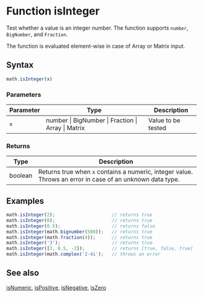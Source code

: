# Function isInteger

Test whether a value is an integer number.
The function supports `number`, `BigNumber`, and `Fraction`.

The function is evaluated element-wise in case of Array or Matrix input.


## Syntax

```js
math.isInteger(x)
```

### Parameters

Parameter | Type | Description
--------- | ---- | -----------
`x` | number &#124; BigNumber &#124; Fraction &#124; Array &#124; Matrix | Value to be tested

### Returns

Type | Description
---- | -----------
boolean | Returns true when `x` contains a numeric, integer value. Throws an error in case of an unknown data type.


## Examples

```js
math.isInteger(2);                     // returns true
math.isInteger(0);                     // returns true
math.isInteger(0.5);                   // returns false
math.isInteger(math.bignumber(500));   // returns true
math.isInteger(math.fraction(4));      // returns true
math.isInteger('3');                   // returns true
math.isInteger([3, 0.5, -2]);          // returns [true, false, true]
math.isInteger(math.complex('2-4i');   // throws an error
```


## See also

[isNumeric](isNumeric.md),
[isPositive](isPositive.md),
[isNegative](isNegative.md),
[isZero](isZero.md)


<!-- Note: This file is automatically generated from source code comments. Changes made in this file will be overridden. -->
